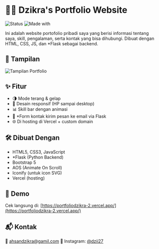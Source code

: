 # 🧑‍💻 Dzikra's Portfolio Website

![Status](https://img.shields.io/badge/status-live-success?style=flat-square)
![Made with](https://img.shields.io/badge/made%20with-HTML%20%7C%20CSS%20%7C%20JavaScript-blue?style=flat-square)

Ini adalah website portofolio pribadi saya yang berisi informasi tentang saya, skill, pengalaman, serta kontak yang bisa dihubungi. Dibuat dengan HTML, CSS, JS, dan *Flask sebagai backend.

## 📸 Tampilan

![Tampilan Portfolio](https://res.cloudinary.com/da4fjxm1e/image/upload/v1759411515/Screenshot_2025-10-02_202513_ilptbv.png)

## ✨ Fitur

- 🌗 Mode terang & gelap
- 📱 Desain responsif (HP sampai desktop)
- 📊 Skill bar dengan animasi
- 📨 *Form kontak kirim pesan ke email via Flask
- 🌐 Di hosting di Vercel + custom domain

## 🛠️ Dibuat Dengan

- HTML5, CSS3, JavaScript
- *Flask (Python Backend)
- Bootstrap 5
- AOS (Animate On Scroll)
- Iconify (untuk icon SVG)
- Vercel (hosting)

## 🔗 Demo

Cek langsung di: [https://portfoliodzikra-2.vercel.app/](https://portfoliodzikra-2.vercel.app/)

## 📬 Kontak

📧 ahsandzikra@gamil.com
📱 Instagram: [@dzii27](https://www.instagram.com/dzii27/?__pwa=1)
